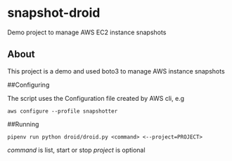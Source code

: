 # snapshot-droid
Demo project to manage AWS EC2 instance snapshots

## About

This project is a demo and used boto3 to manage AWS instance snapshots

##Configuring

The script uses the Configuration file created by AWS cli, e.g

`aws configure --profile snapshotter`

##Running

`pipenv run python droid/droid.py <command> <--project=PROJECT>`

*command* is list, start or stop
*project* is optional
